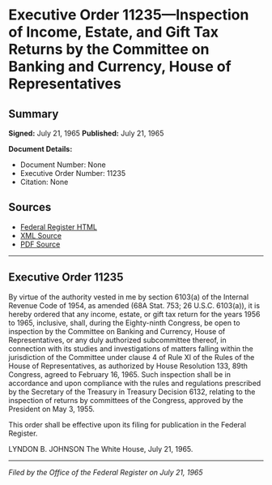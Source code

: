 # Executive Order 11235—Inspection of Income, Estate, and Gift Tax Returns by the Committee on Banking and Currency, House of Representatives

## Summary

**Signed:** July 21, 1965
**Published:** July 21, 1965

**Document Details:**
- Document Number: None
- Executive Order Number: 11235
- Citation: None

## Sources
- [Federal Register HTML](https://www.presidency.ucsb.edu/documents/executive-order-11235-inspection-income-estate-and-gift-tax-returns-the-committee-banking)
- [XML Source](None)
- [PDF Source](None)

---

## Executive Order 11235

By virtue of the authority vested in me by section 6103(a) of the Internal Revenue Code of 1954, as amended (68A Stat. 753; 26 U.S.C. 6103(a)), it is hereby ordered that any income, estate, or gift tax return for the years 1956 to 1965, inclusive, shall, during the Eighty-ninth Congress, be open to inspection by the Committee on Banking and Currency, House of Representatives, or any duly authorized subcommittee thereof, in connection with its studies and investigations of matters falling within the jurisdiction of the Committee under clause 4 of Rule XI of the Rules of the House of Representatives, as authorized by House Resolution 133, 89th Congress, agreed to February 16, 1965. Such inspection shall be in accordance and upon compliance with the rules and regulations prescribed by the Secretary of the Treasury in Treasury Decision 6132, relating to the inspection of returns by committees of the Congress, approved by the President on May 3, 1955.

This order shall be effective upon its filing for publication in the Federal Register.

LYNDON B. JOHNSON
The White House,
July 21, 1965.

---

*Filed by the Office of the Federal Register on July 21, 1965*

